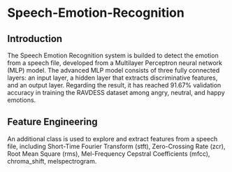 # Speech-Emotion-Recognition


## Introduction
The Speech Emotion Recognition system is builded to detect the emotion from a speech file, developed from a Multilayer Perceptron neural network (MLP) model. The advanced MLP model consists of three fully connected layers: an input layer, a hidden layer that extracts discriminative features, and an output layer. Regarding the result, it has reached 91.67% validation accuracy in training the RAVDESS dataset among angry, neutral, and happy emotions. 


## Feature Engineering
An additional class is used to explore and extract features from a speech file, including Short-Time Fourier Transform (stft), Zero-Crossing Rate (zcr), Root Mean Square (rms), Mel-Frequency Cepstral Coefficients (mfcc), chroma_shift, melspectrogram.
